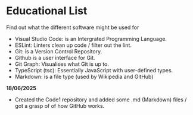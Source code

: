 # Educational List

Find out what the different software might be used for

- Visual Studio Code: is an Intergrated Programming Language.
- ESLint: Linters clean up code / filter out the lint.
- Git: is a Version Control Repository.
- Github is a user interface for Git.
- Git Graph: Visualises what Git is up to.
- TypeScript (tsc): Essentially JavaScript with user-defined types.
- Markdown: is a file type (used by Wikipedia and GitHub)



__18/06/2025__
- Created the Code1 repository and added some .md (Markdown) files / got a grasp of of how GitHub works.
